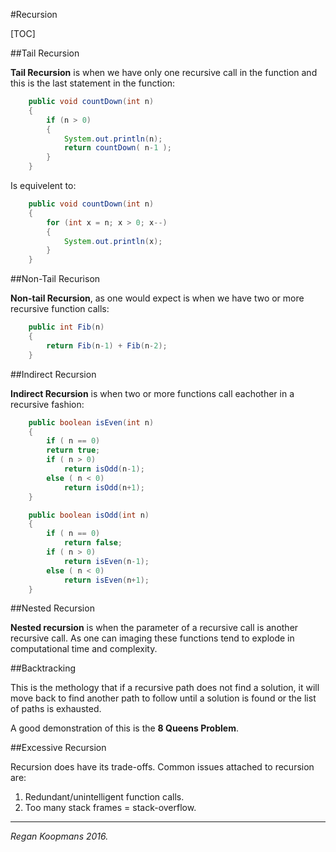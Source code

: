 #Recursion

[TOC]

##Tail Recursion

**Tail Recursion** is when we have only one recursive call in the function and this is the last statement in the function:

```java
	public void countDown(int n)
    {
    	if (n > 0)
        {
        	System.out.println(n);
        	return countDown( n-1 );
        }
    }
```
Is equivelent to:

```java
	public void countDown(int n)
    {
    	for (int x = n; x > 0; x--)
        {
        	System.out.println(x);
        }
    }
```

##Non-Tail Recurison

**Non-tail Recursion**, as one would expect is when we have two or more recursive function calls:

```java
	public int Fib(n)
    {
    	return Fib(n-1) + Fib(n-2);
    }
```



##Indirect Recursion

**Indirect Recursion** is when two or more  functions call eachother in a recursive fashion:

```java
	public boolean isEven(int n)
    {
    	if ( n == 0)
   		return true;
    	if ( n > 0)
        	return isOdd(n-1);
        else ( n < 0)
        	return isOdd(n+1);
    }

    public boolean isOdd(int n)
    {
    	if ( n == 0)
   			return false;
    	if ( n > 0)
        	return isEven(n-1);
        else ( n < 0)
        	return isEven(n+1);
    }
```



##Nested Recursion

**Nested recursion** is when the parameter of a recursive call is another recursive call. As one can imaging these functions tend to explode in computational time and complexity.

##Backtracking

This is the methology that if a recursive path does not find a solution, it will move back to find another path to follow until a solution is found or the list of paths is exhausted.

A good demonstration of this is the **8 Queens Problem**.



##Excessive Recursion

Recursion does have its trade-offs. Common issues attached to recursion are:

1. Redundant/unintelligent function calls.
2. Too many stack frames = stack-overflow.

---

_Regan Koopmans 2016._